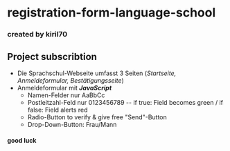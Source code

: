 # registration-form-language-school
### created by kiril70

## Project subscribtion
* Die Sprachschul-Webseite umfasst 3 Seiten (_Startseite, Anmeldeformular, Bestätigungsseite_)
* Anmeldeformular mit ***JavaScript***
  - Namen-Felder nur AaBbCc
  - Postleitzahl-Feld nur 0123456789
  -- if true: Field becomes green / if false: Field alerts red
  - Radio-Button to verify & give free "Send"-Button
  - Drop-Down-Button: Frau/Mann
 

#### good luck
